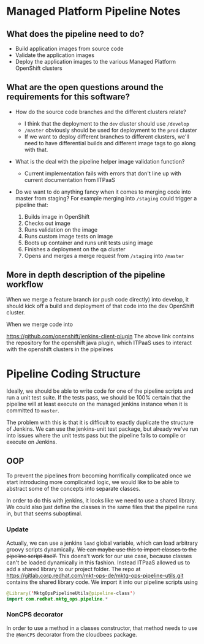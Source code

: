 # Managed Platform Pipeline Notes

## What does the pipeline need to do?

- Build application images from source code
- Validate the application images
- Deploy the application images to the various Managed Platform OpenShift
clusters

## What are the open questions around the requirements for this software?

- How do the source code branches and the different clusters relate?
    - I think that the deployment to the `dev` cluster should use `/develop`
    - `/master` obviously should be used for deployment to the `prod` cluster
    - If we want to deploy different branches to different clusters,
    we'll need to have differential builds and different image tags to go
    along with that.

- What is the deal with the pipeline helper image validation function?
    - Current implementation fails with errors that don't line up with
    current documentation from ITPaaS

- Do we want to do anything fancy when it comes to merging code into master 
from staging? For example merging into `/staging` could trigger a pipeline that:
    1. Builds image in OpenShift
    1. Checks out image
    1. Runs validation on the image
    1. Runs custom image tests on image
    1. Boots up container and runs unit tests using image
    1. Finishes a deployment on the qa cluster
    1. Opens and merges a merge request from `/staging` into `/master`



## More in depth description of the pipeline workflow

When we merge a feature branch (or push code directly) into develop,
it should kick off a build and deployment of that code into the dev OpenShift
cluster.

When we merge code into 

https://github.com/openshift/jenkins-client-plugin
The above link contains the repository for the openshift java plugin,
which ITPaaS uses to interact with the openshift clusters in the pipelines


# Pipeline Coding Structure

Ideally, we should be able to write code for one of the pipeline scripts
and run a unit test suite.
If the tests pass, we should be 100% certain that the pipeline will at
least execute on the managed jenkins instance when it is committed to `master`.

The problem with this is that it is difficult to exactly duplicate the
structure of Jenkins.
We can use the jenkins-unit test package,
but already we've run into issues where the unit tests pass
but the pipeline fails to compile or execute on Jenkins.

## OOP
To prevent the pipelines from becoming horrifically complicated once we start
introducing more complicated logic, we would like to be able to abstract some
of the concepts into separate classes.

In order to do this with jenkins,
it looks like we need to use a shared library.
We could also just define the classes in the same files that the pipeline
runs in, but that seems suboptimal.

### Update
Actually, we can use a jenkins `load` global variable, which can load arbitrary
groovy scripts dynamically. ~~We can maybe use this to import classes to the
pipeline script itself.~~ This doens't work for our use case,
because classes can't be loaded dynamically in this fashion.
Instead ITPaaS allowed us to add a shared library to our project folder.
The repo at https://gitlab.corp.redhat.com/mkt-ops-de/mktg-ops-pipeline-utils.git
contains the shared library code. We import it into our pipeline scripts using
```java
@Library('MktgOpsPipelineUtils@pipeline-class')
import com.redhat.mktg_ops.pipeline.*
```


### NonCPS decorator
In order to use a method in a classes constructor, that method needs to use the
`@NonCPS` decorator from the cloudbees package.